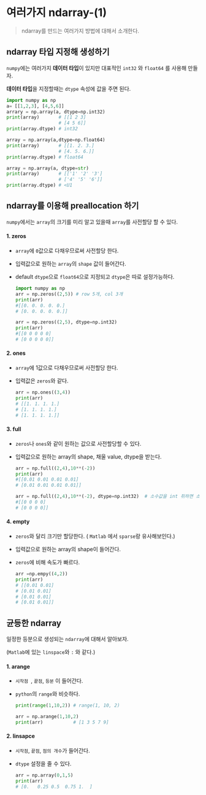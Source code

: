 # 여러가지 ndarray-(1)

> ndarray를 만드는 여러가지 방법에 대해서 소개한다.





##  ndarray 타입 지정해 생성하기

`numpy`에는 여러가지 **데이터 타입**이 있지만 대표적인 `int32` 와 `float64` 를 사용해 만들자.

**데이터 타입**을 지정할때는 `dtype` 속성에 값을 주면 된다.

```python
import numpy as np
a= [[1,2,3], [4,5,6]]
arrary = np.array(a, dtype=np.int32)
print(array)       # [[1 2 3]
 				   # [4 5 6]]
print(array.dtype) # int32

array = np.array(a,dtype=np.float64)
print(array)       # [[1. 2. 3.]
				   # [4. 5. 6.]]				   
print(array.dtype) # float64

array = np.array(a, dtype=str)
print(array)       # [['1' '2' '3']
				   # ['4' '5' '6']]
print(array.dtype) # <U1
```





## ndarray를 이용해 preallocation 하기

 `numpy`에서는 `array`의 크기를 미리 알고 있을때 `array`를 사전할당 할 수 있다.

#### 1. zeros

* `array`에 `0`값으로 다채우므로써 사전할당 한다.

* 입력값으로 원하는 `array`의 `shape` 값이 들어간다.

* default `dtype`으로 `float64`으로 지정되고 `dtype`은 따로 설정가능하다.

  ```python
  import numpy as np
  arr = np.zeros((2,5)) # row 5개, col 3개
  print(arr)
  #[[0. 0. 0. 0. 0.]
  # [0. 0. 0. 0. 0.]]
  
  arr = np.zeros((2,5), dtype=np.int32)
  print(arr)
  #[[0 0 0 0 0]
  # [0 0 0 0 0]]
  ```

#### 2. ones

 * `array`에 1값으로 다채우므로써 사전할당 한다.

 * 입력값은 `zeros`와 같다.

   ```python
   arr = np.ones((3,4))
   print(arr)
   # [[1. 1. 1. 1.]
   # [1. 1. 1. 1.]
   # [1. 1. 1. 1.]]
   ```



#### 3. full

* `zeros`나 `ones`와 같이 원하는 값으로 사전할당할 수 있다.

* 입력값으로 원하는 array의 shape, 채울 value, dtype을 받는다.

  ```python
  arr = np.full((2,4),10**(-2))
  print(arr)
  #[[0.01 0.01 0.01 0.01]
  # [0.01 0.01 0.01 0.01]]
  
  arr = np.full((2,4),10**(-2), dtype=np.int32)  # 소수값을 int 취하면 소수점아래를 버림한다.
  #[[0 0 0 0]
  # [0 0 0 0]]
  ```

  

#### 4. empty

 * `zeros`와 달리 크기만 할당한다. ( `Matlab` 에서 `sparse`랑 유사해보인다.)

 * 입력값으로 원하는 array의 shape이 들어간다.

 * `zeros`에 비해 속도가 빠르다.

   ```python
   arr =np.empy((4,2))
   print(arr)
   # [[0.01 0.01]
   # [0.01 0.01]
   # [0.01 0.01]
   # [0.01 0.01]]
   ```





## 균등한 ndarray 

일정한 등분으로 생성되는 `ndarray`에 대해서 알아보자.

(`Matlab`에 있는 `linspace`와 `:` 와 같다.)

#### 1. arange

* `시작점 `, `끝점`,  `등분` 이 들어간다.

* `python`의 `range`와 비슷하다.

  ```python
  print(range(1,10,2)) # range(1, 10, 2)
  
  arr = np.arange(1,10,2)
  print(arr)           # [1 3 5 7 9]
  ```

  

#### 2. linsapce

 * `시작점`, `끝점`, `점의 개수`가 들어간다. 

 * `dtype` 설정을 줄 수 있다.

   ```python
   arr = np.array(0,1,5)
   print(arr)
   # [0.   0.25 0.5  0.75 1.  ]
   ```

   

   



